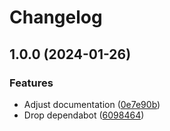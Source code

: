 # Changelog

## 1.0.0 (2024-01-26)


### Features

* Adjust documentation ([0e7e90b](https://github.com/renovate-bot/chessmango-_-asdf-micro/commit/0e7e90b112cbc3b1dc3953cec9b9f875b910628e))
* Drop dependabot ([6098464](https://github.com/renovate-bot/chessmango-_-asdf-micro/commit/60984640fb52083ce5dc72ea525100f09d97c6ff))
